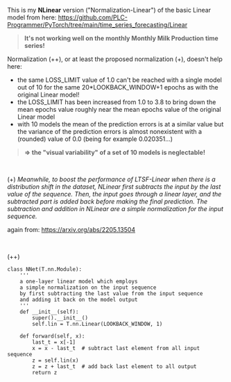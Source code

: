 This is my **NLinear** version ("Normalization-Linear") of the basic Linear model from here: https://github.com/PLC-Programmer/PyTorch/tree/main/time_series_forecasting/Linear

> **It's not working well on the monthly Monthly Milk Production time series!**

 
Normalization (++), or at least the proposed normalization (+), doesn't help here:
* the same LOSS_LIMIT value of 1.0 can't be reached with a single model out of 10 for the same 20*LOOKBACK_WINDOW+1 epochs as with the original Linear model!
* the LOSS_LIMIT has been increased from 1.0 to 3.8 to bring down the mean epochs value roughly near the mean epochs value of the original Linear model
* with 10 models the mean of the prediction errors is at a similar value but the variance of the prediction errors is almost nonexistent with a (rounded) value of 0.0 (being for example 0.020351...)

> **=> the "visual variability" of a set of 10 models is neglectable!**

<br/>

(+) *Meanwhile, to boost the performance of LTSF-Linear when there is a distribution shift in the dataset, NLinear first subtracts the input by the last value of the sequence. Then, the input goes through a linear layer, and the subtracted part is added back before making the final prediction. The subtraction and addition in NLinear are a simple normalization for the input sequence.*

again from: https://arxiv.org/abs/2205.13504

<br/>

(++)
```
class NNet(T.nn.Module):
    '''
    a one-layer linear model which employs
    a simple normalization on the input sequence
    by first subtracting the last value from the input sequence
    and adding it back on the model output
    '''
    def __init__(self):
        super().__init__()
        self.lin = T.nn.Linear(LOOKBACK_WINDOW, 1)

    def forward(self, x):
        last_t = x[-1]
        x = x - last_t  # subtract last element from all input sequence
        z = self.lin(x)
        z = z + last_t  # add back last element to all output
        return z
```
